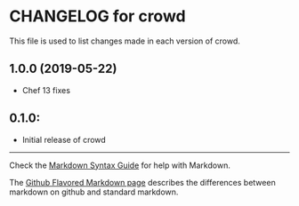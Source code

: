 # CHANGELOG for crowd

This file is used to list changes made in each version of crowd.

1.0.0 (2019-05-22)
------------------
- Chef 13 fixes

## 0.1.0:

* Initial release of crowd

- - - 
Check the [Markdown Syntax Guide](http://daringfireball.net/projects/markdown/syntax) for help with Markdown.

The [Github Flavored Markdown page](http://github.github.com/github-flavored-markdown/) describes the differences between markdown on github and standard markdown.
